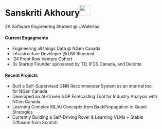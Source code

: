 <h1 align="left"><b>Sanskriti Akhoury</b><img src="https://media.giphy.com/media/hvRJCLFzcasrR4ia7z/giphy.gif" width="35"></h1>
2A Software Engineering Student @ UWaterloo

#### Current Engagments
<!--  -->
- Engineering all things Data @ NGen Canada
- Infrastructure Developer @ UW Blueprint
- '24 Front Row Venture Cohort
- 3x Startup Founder sponsored by TD, IFDS Canada, and Deloitte

#### Recent Projects
<!--  -->
- Built a Self-Supervised GNN Recommender System as an internal tool for NGen Canada
- Developed an AI-Driven GDP Forecasting Tool for Industry Analysis with NGen Canada 
- Learning Complex ML/AI Concepts from BackPropagation to Quant Strategies
- Currently Building a Self-Driving Rover & Learning VLMs + Stable Diffusion from Scratch 
<!--  -->
